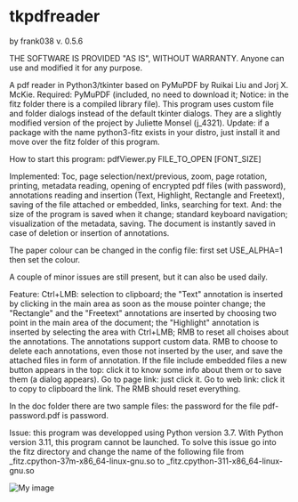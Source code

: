 # tkpdfreader
by frank038
v. 0.5.6

THE SOFTWARE IS PROVIDED "AS IS", WITHOUT WARRANTY. Anyone can use and modified it for any purpose.

A pdf reader in Python3/tkinter based on PyMuPDF by Ruikai Liu and Jorj X. McKie. Required: PyMuPDF (included, no need to download it; Notice: in the fitz folder there is a compiled library file). This program uses custom file and folder dialogs instead of the default tkinter dialogs. They are a slightly modified version of the project by Juliette Monsel (j_4321).
Update: if a package with the name python3-fitz exists in your distro, just install it and move over the fitz folder of this program.

How to start this program: pdfViewer.py FILE_TO_OPEN [FONT_SIZE]

Implemented: Toc, page selection/next/previous, zoom, page rotation, printing, metadata reading, opening of encrypted pdf files (with password), annotations reading and insertion (Text, Highlight, Rectangle and Freetext), saving of the file attached or embedded, links, searching for text. And: the size of the program is saved when it change; standard keyboard navigation; visualization of the metadata, saving.
The document is instantly saved in case of deletion or insertion of annotations.

The paper colour can be changed in the config file: first set USE_ALPHA=1 then set the colour.

A couple of minor issues are still present, but it can also be used daily. 

Feature: Ctrl+LMB: selection to clipboard; the "Text" annotation is inserted by clicking in the main area as soon as the mouse pointer change; the "Rectangle" and the "Freetext" annotations are inserted by choosing two point in the main area of the document; the "Highlight" annotation is inserted by selecting the area with Ctrl+LMB; RMB to reset all choises about the annotations. The annotations support custom data. RMB to choose to delete each annotations, even those not inserted by the user, and save the attached files in form of annotation. If the file include embedded files a new button appears in the top: click it to know some info about them or to save them (a dialog appears). Go to page link: just click it. Go to web link: click it to copy to clipboard the link. The RMB should reset everything.

In the doc folder there are two sample files: the password for the file pdf-password.pdf is password.

Issue: this program was developped using Python version 3.7. With Python version 3.11, this program cannot be launched. To solve this issue go into the fitz directory and change the name of the following file 
from
_fitz.cpython-37m-x86_64-linux-gnu.so
to
_fitz.cpython-311-x86_64-linux-gnu.so

![My image](https://github.com/frank038/tkpdfreader/blob/master/img1.png)
